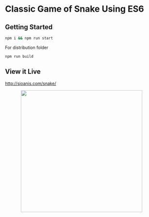 # Classic Game of Snake Using ES6

## Getting Started

```sh
npm i && npm run start
```

For distribution folder 
```sh
npm run build
```

## View it Live

http://sioanis.com/snake/

<p align="center"><img width="400" src="http://sioanis.com/snake.gif#1"></p>
